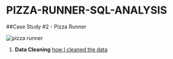 # PIZZA-RUNNER-SQL-ANALYSIS

##Case Study #2 - Pizza Runner

![pizza runner](https://user-images.githubusercontent.com/107036397/188010947-ea11ecc7-2e60-42b8-8653-f5864877bd68.png)

1. **Data Cleaning** [how I cleaned the data](https://github.com/zthedatagirl/pizza-runner-sql-analysis/blob/main/Data%20Cleaning)
